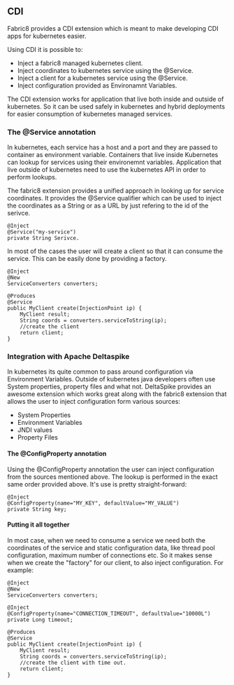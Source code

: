 ## CDI

Fabric8 provides a CDI extension which is meant to make developing CDI apps for kubernetes easier.

Using CDI it is possible to:

* Inject a fabric8 managed kubernetes client.
* Inject coordinates to kubernetes service using the @Service.
* Inject a client for a kubernetes service using the @Service.
* Inject configuration provided as Environamnt Variables.

The CDI extension works for application that live both inside and outside of kubernetes. So it can be used safely in kubernetes and hybrid deployments for easier consumption of kubernetes managed services.

### The @Service annotation
In kubernetes, each service has a host and a port and they are passed to container as environment variable. Containers that live inside Kubernetes
can lookup for services using their environemnt variables. Application that live outside of kubernetes need to use the kubernetes API in order to perform lookups.

The fabric8 extension provides a unified approach in looking up for service coordinates. It provides the @Service qualifier which can be used to inject the coordinates as a String or as a URL by just refering to the id of the serivce.

    @Inject
    @Service("my-service")
    private String Serivce.
    
In most of the cases the user will create a client so that it can consume the service. This can be easily done by providing a factory.
        
   
    @Inject
    @New
    ServiceConverters converters; 
   
    @Produces
    @Service
    public MyClient create(InjectionPoint ip) {
        MyClient result;
        String coords = converters.serviceToString(ip);
        //create the client
        return client;
    }


### Integration with Apache Deltaspike
In kubernetes its quite common to pass around configuration via Environment Variables. Outside of kubernetes java developers often use System properties, property files and what not.
DeltaSpike provides an awesome extension which works great along with the fabric8 extension that allows the user to inject configuration form various sources:

* System Properties
* Environment Variables
* JNDI values
* Property Files

#### The @ConfigProperty annotation
Using the @ConfigProperty annotation the user can inject configuration from the sources mentioned above. The lookup is performed in the exact same order provided above.
It's use is pretty straight-forward:

    @Inject
    @ConfigProperty(name="MY_KEY", defaultValue="MY_VALUE")
    private String key;


#### Putting it all together
In most case, when we need to consume a service we need both the coordinates of the service and static configuration data, like thread pool configuration, maximum number of connections etc.
So it makes sense when we create the "factory" for our client, to also inject configuration. For example:


    @Inject
    @New
    ServiceConverters converters; 
    
    @Inject
    @ConfigProperty(name="CONNECTION_TIMEOUT", defaultValue="10000L")
    private Long timeout; 
   
    @Produces
    @Service
    public MyClient create(InjectionPoint ip) {
        MyClient result;
        String coords = converters.serviceToString(ip);
        //create the client with time out.
        return client;
    }
